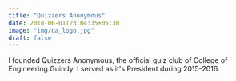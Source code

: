 ```yaml
---
title: "Quizzers Anonymous"
date: 2018-06-01T23:04:35+05:30
image: "img/qa_logo.jpg"
draft: false
---
```


I founded Quizzers Anonymous, the official quiz club of College of Engineering Guindy. I served as it's President during 2015-2016.